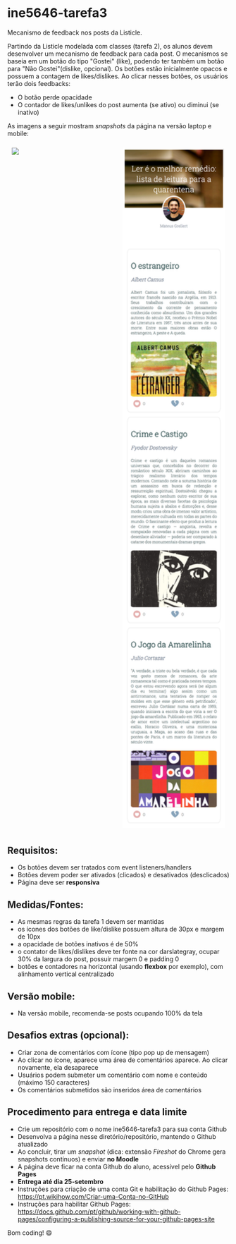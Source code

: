 # ine5646-tarefa3
Mecanismo de feedback nos posts da Listicle.

Partindo da Listicle modelada com classes (tarefa 2), os alunos devem desenvolver um mecanismo de feedback para cada post.
O mecanismos se baseia em um botão do tipo "Gostei" (like), podendo ter também um botão para "Não Gostei"(dislike, opcional). 
Os botões estão inicialmente opacos e possuem a contagem de likes/dislikes. Ao clicar nesses botões, os usuários terão dois feedbacks:
* O botão perde opacidade
* O contador de likes/unlikes do post aumenta (se ativo) ou diminui (se inativo)

As imagens a seguir mostram *snapshots* da página na versão laptop e mobile:

<div style="display:flex;flex-direction:row">
<img src="/images/snapshot-laptop.png" style="margin:10px" width="400px">
<img src="/images/snapshot-mobile.png" style="margin:10px" width="400px">
</div>

## Requisitos:
* Os botões devem ser tratados com event listeners/handlers
* Botões devem poder ser ativados (clicados) e desativados (desclicados)
* Página deve ser **responsiva**

## Medidas/Fontes:
* As mesmas regras da tarefa 1 devem ser mantidas
* os ícones dos botões de like/dislike possuem altura de 30px e margem de 10px
* a opacidade de botões inativos é de 50%
* o contator de likes/dislikes deve ter fonte na cor darslategray, ocupar 30% da largura do post, possuir margem 0 e padding 0
* botões e contadores na horizontal (usando **flexbox** por exemplo), com alinhamento vertical centralizado

## Versão mobile:
* Na versão mobile, recomenda-se posts ocupando 100% da tela

## Desafios extras (opcional):
* Criar zona de comentários com ícone (tipo pop up de mensagem)
* Ao clicar no ícone, aparece uma área de comentários aparece. Ao clicar novamente, ela desaparece
* Usuários podem submeter um comentário com nome e conteúdo (máximo 150 caracteres)
* Os comentários submetidos são inseridos área de comentários

## Procedimento para entrega e data limite
* Crie um repositório com o nome ine5646-tarefa3 para sua conta Github
* Desenvolva a página nesse diretório/repositório, mantendo o Github atualizado
* Ao concluir, tirar um *snapshot* (dica: extensão *Fireshot* do Chrome gera snapshots contínuos) e enviar **no Moodle**
* A página deve ficar na conta Github do aluno, acessível pelo **Github Pages**
* **Entrega até dia 25-setembro**
* Instruções para criação de uma conta Git e habilitação do Github Pages: https://pt.wikihow.com/Criar-uma-Conta-no-GitHub
* Instruções para habilitar Github Pages: https://docs.github.com/pt/github/working-with-github-pages/configuring-a-publishing-source-for-your-github-pages-site

Bom coding! :smile:
